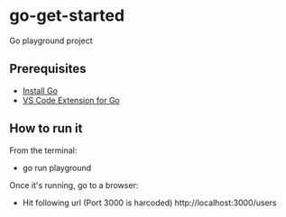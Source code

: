 # go-get-started
Go playground project

## Prerequisites
- [Install Go](https://golang.org/)
- [VS Code Extension for Go](https://github.com/microsoft/vscode-go)

## How to run it
From the terminal:
- go run playground

Once it's running, go to a browser:
- Hit following url (Port 3000 is harcoded) http://localhost:3000/users
